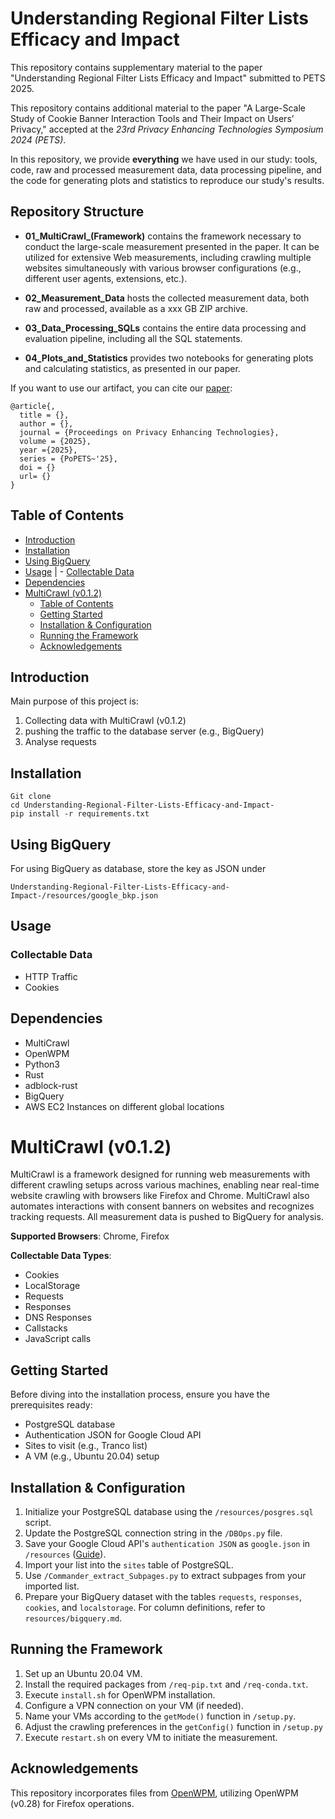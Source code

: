 # Understanding Regional Filter Lists Efficacy and Impact
This repository contains supplementary material to the paper "Understanding Regional Filter Lists Efficacy and Impact" submitted to PETS 2025.


This repository contains additional material to the paper "A Large-Scale Study of Cookie Banner Interaction Tools and Their Impact on Users’ Privacy," accepted at the *23rd Privacy Enhancing Technologies Symposium 2024 (PETS)*. 

In this repository, we provide __everything__ we have used in our study: tools, code, raw and processed measurement data, data processing pipeline, and the code for generating plots and statistics to reproduce our study's results.



## Repository Structure

- **01_MultiCrawl_(Framework)**  contains the framework necessary to conduct the large-scale measurement presented in the paper. It can be utilized for extensive Web measurements, including crawling multiple websites simultaneously with various browser configurations (e.g., different user agents, extensions, etc.).
  
- **02_Measurement_Data** hosts the collected measurement data, both raw and processed, available as a xxx GB ZIP archive.
  
- **03_Data_Processing_SQLs** contains the entire data processing and evaluation pipeline, including all the SQL statements. 
  
- **04_Plots_and_Statistics** provides two notebooks for generating plots and calculating statistics, as presented in our paper.


If you want to use our artifact, you can cite our [paper]():

```
@article{,
  title = {},
  author = {},
  journal = {Proceedings on Privacy Enhancing Technologies},
  volume = {2025}, 
  year ={2025},
  series = {PoPETS~'25}, 
  doi = {}
  url= {}
}
```




## Table of Contents
- [Introduction](#introduction)
- [Installation](#installation)
- [Using BigQuery](#using-bigquery)
- [Usage](#usage)
| - [Collectable Data](#collectable-data)
- [Dependencies](#dependencies)
- [MultiCrawl (v0.1.2)](#multicrawl-v012)
  - [Table of Contents](#table-of-contents)
  - [Getting Started](#getting-started)
  - [Installation \& Configuration](#installation--configuration)
  - [Running the Framework](#running-the-framework)
  - [Acknowledgements](#acknowledgements)

## Introduction
Main purpose of this project is:
1. Collecting data with MultiCrawl (v0.1.2)
2. pushing the traffic to the database server (e.g., BigQuery)
3. Analyse requests


## Installation 
```
Git clone
cd Understanding-Regional-Filter-Lists-Efficacy-and-Impact-
pip install -r requirements.txt
```

## Using BigQuery
For using BigQuery as database, store the key as JSON under

```
Understanding-Regional-Filter-Lists-Efficacy-and-Impact-/resources/google_bkp.json
```

## Usage

### Collectable Data
* HTTP Traffic
* Cookies


## Dependencies
* MultiCrawl
* OpenWPM
* Python3
* Rust
* adblock-rust
* BigQuery
* AWS EC2 Instances on different global locations


# MultiCrawl (v0.1.2) 

MultiCrawl is a framework designed for running web measurements with different crawling setups across various machines, enabling near real-time website crawling with browsers like Firefox and Chrome. MultiCrawl also automates interactions with consent banners on websites and recognizes tracking requests. All measurement data is pushed to BigQuery for analysis.

**Supported Browsers**: Chrome, Firefox

**Collectable Data Types**:
- Cookies
- LocalStorage
- Requests
- Responses
- DNS Responses
- Callstacks
- JavaScript calls


## Getting Started

Before diving into the installation process, ensure you have the prerequisites ready:
- PostgreSQL database
- Authentication JSON for Google Cloud API
- Sites to visit (e.g., Tranco list)
- A VM (e.g., Ubuntu 20.04) setup

## Installation & Configuration

1. Initialize your PostgreSQL database using the `/resources/posgres.sql` script.
2. Update the PostgreSQL connection string in the `/DBOps.py` file.
3. Save your Google Cloud API's `authentication JSON` as `google.json` in `/resources` ([Guide](https://cloud.google.com/docs/authentication/getting-started)).
4. Import your list into the `sites` table of PostgreSQL.
5. Use `/Commander_extract_Subpages.py` to extract subpages from your imported list.
6. Prepare your BigQuery dataset with the tables `requests`, `responses`, `cookies`, and `localstorage`. For column definitions, refer to `resources/bigquery.md`.

## Running the Framework

1. Set up an Ubuntu 20.04 VM.
2. Install the required packages from `/req-pip.txt` and `/req-conda.txt`.
3. Execute `install.sh` for OpenWPM installation.
4. Configure a VPN connection on your VM (if needed).
5. Name your VMs according to the `getMode()` function in `/setup.py`.
6. Adjust the crawling preferences in the `getConfig()` function  in `/setup.py`
7. Execute `restart.sh` on every VM to initiate the measurement.

## Acknowledgements

This repository incorporates files from [OpenWPM](https://github.com/openwpm/OpenWPM), utilizing OpenWPM (v0.28) for Firefox operations.
